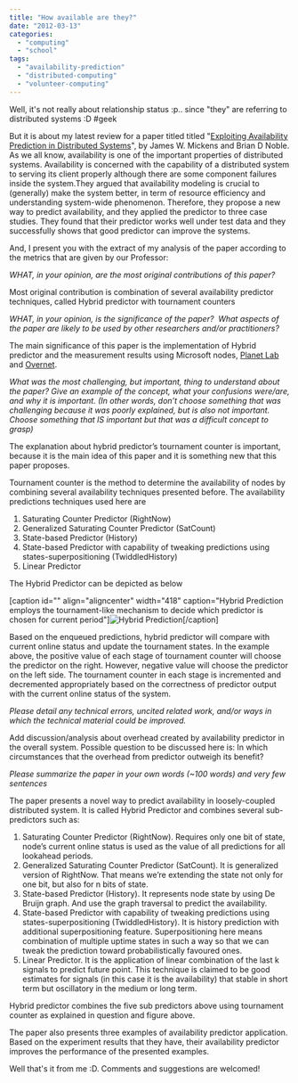 ```yaml
---
title: "How available are they?"
date: "2012-03-13"
categories: 
  - "computing"
  - "school"
tags: 
  - "availability-prediction"
  - "distributed-computing"
  - "volunteer-computing"
---
```


Well, it's not really about relationship status :p.. since "they" are referring to distributed systems :D #geek

But it is about my latest review for a paper titled titled "[Exploiting Availability Prediction in Distributed Systems](http://static.usenix.org/events/nsdi06/tech/full_papers/mickens/mickens.pdf)", by James W. Mickens and Brian D Noble. As we all know, availability is one of the important properties of distributed systems. Availability is concerned with the capability of a distributed system to serving its client properly although there are some component failures inside the system.They argued that availability modeling is crucial to (generally) make the system better, in term of resource efficiency and understanding system-wide phenomenon. Therefore, they propose a new way to predict availability, and they applied the predictor to three case studies. They found that their predictor works well under test data and they successfully shows that good predictor can improve the systems.

And, I present you with the extract of my analysis of the paper according to the metrics that are given by our Professor:

_WHAT, in your opinion, are the most original contributions of this paper?_

Most original contribution is combination of several availability predictor techniques, called Hybrid predictor with tournament counters

_WHAT, in your opinion, is the significance of the paper?  What aspects of the paper are likely to be used by other researchers and/or practitioners?_

The main significance of this paper is the implementation of Hybrid predictor and the measurement results using Microsoft nodes, [Planet Lab](http://www.planet-lab.org/) and [Overnet](http://en.wikipedia.org/wiki/Overnet).

_What was the most challenging, but important, thing to understand about the paper? Give an example of the concept, what your confusions were/are, and why it is important. (In other words, don’t choose something that was challenging because it was poorly explained, but is also not important. Choose something that IS important but that was a difficult concept to grasp)_

The explanation about hybrid predictor’s tournament counter is important, because it is the main idea of this paper and it is something new that this paper proposes.

Tournament counter is the method to determine the availability of nodes by combining several availability techniques presented before. The availability predictions techniques used here are

1. Saturating Counter Predictor (RightNow)
2. Generalized Saturating Counter Predictor (SatCount)
3. State-based Predictor (History)
4. State-based Predictor with capability of tweaking predictions using states-superpositioning (TwiddledHistory)
5. Linear Predictor

The Hybrid Predictor can be depicted as below

\[caption id="" align="aligncenter" width="418" caption="Hybrid Prediction employs the tournament-like mechanism to decide which predictor is chosen for current period"\]![Hybrid Prediction](images/HybridPrediction.PNG "Hybrid Prediction scheme from the paper")\[/caption\]

Based on the enqueued predictions, hybrid predictor will compare with current online status and update the tournament states. In the example above, the positive value of each stage of tournament counter will choose the predictor on the right. However, negative value will choose the predictor on the left side. The tournament counter in each stage is incremented and decremented appropriately based on the correctness of predictor output with the current online status of the system.

_Please detail any technical errors, uncited related work, and/or ways in which the technical material could be improved._

Add discussion/analysis about overhead created by availability predictor in the overall system. Possible question to be discussed here is: In which circumstances that the overhead from predictor outweigh its benefit?

_Please summarize the paper in your own words (~100 words) and very few sentences_

The paper presents a novel way to predict availability in loosely-coupled distributed system. It is called Hybrid Predictor and combines several sub-predictors such as:

1. Saturating Counter Predictor (RightNow). Requires only one bit of state, node’s current online status is used as the value of all predictions for all lookahead periods.
2. Generalized Saturating Counter Predictor (SatCount). It is generalized version of RightNow. That means we’re extending the state not only for one bit, but also for n bits of state.
3. State-based Predictor (History). It represents node state by using De Bruijn graph. And use the graph traversal to predict the availability.
4. State-based Predictor with capability of tweaking predictions using states-superpositioning (TwiddledHistory). It is history prediction with additional superpositioning feature. Superpositioning here means combination of multiple uptime states in such a way so that we can tweak the prediction toward probabilistically favoured ones.
5. Linear Predictor. It is the application of linear combination of the last k signals to predict future point. This technique is claimed to be good estimates for signals (in this case it is the availability) that stable in short term but oscillatory in the medium or long term.

Hybrid predictor combines the five sub predictors above using tournament counter as explained in question and figure above.

The paper also presents three examples of availability predictor application. Based on the experiment results that they have, their availability predictor improves the performance of the presented examples.

Well that's it from me :D. Comments and suggestions are welcomed!
